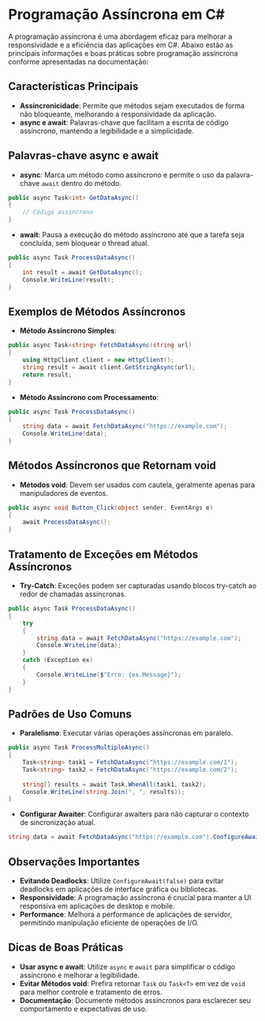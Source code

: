 
# Programação Assíncrona em C#

A programação assíncrona é uma abordagem eficaz para melhorar a responsividade e a eficiência das aplicações em C#. Abaixo estão as principais informações e boas práticas sobre programação assíncrona conforme apresentadas na documentação:

## Características Principais
- **Assincronicidade**: Permite que métodos sejam executados de forma não bloqueante, melhorando a responsividade da aplicação.
- **async e await**: Palavras-chave que facilitam a escrita de código assíncrono, mantendo a legibilidade e a simplicidade.

## Palavras-chave async e await
- **async**: Marca um método como assíncrono e permite o uso da palavra-chave `await` dentro do método.
```csharp
public async Task<int> GetDataAsync()
{
    // Código assíncrono
}
```

- **await**: Pausa a execução do método assíncrono até que a tarefa seja concluída, sem bloquear o thread atual.
```csharp
public async Task ProcessDataAsync()
{
    int result = await GetDataAsync();
    Console.WriteLine(result);
}
```

## Exemplos de Métodos Assíncronos
- **Método Assíncrono Simples**:
```csharp
public async Task<string> FetchDataAsync(string url)
{
    using HttpClient client = new HttpClient();
    string result = await client.GetStringAsync(url);
    return result;
}
```

- **Método Assíncrono com Processamento**:
```csharp
public async Task ProcessDataAsync()
{
    string data = await FetchDataAsync("https://example.com");
    Console.WriteLine(data);
}
```

## Métodos Assíncronos que Retornam void
- **Métodos void**: Devem ser usados com cautela, geralmente apenas para manipuladores de eventos.
```csharp
public async void Button_Click(object sender, EventArgs e)
{
    await ProcessDataAsync();
}
```

## Tratamento de Exceções em Métodos Assíncronos
- **Try-Catch**: Exceções podem ser capturadas usando blocos try-catch ao redor de chamadas assíncronas.
```csharp
public async Task ProcessDataAsync()
{
    try
    {
        string data = await FetchDataAsync("https://example.com");
        Console.WriteLine(data);
    }
    catch (Exception ex)
    {
        Console.WriteLine($"Erro: {ex.Message}");
    }
}
```

## Padrões de Uso Comuns
- **Paralelismo**: Executar várias operações assíncronas em paralelo.
```csharp
public async Task ProcessMultipleAsync()
{
    Task<string> task1 = FetchDataAsync("https://example.com/1");
    Task<string> task2 = FetchDataAsync("https://example.com/2");
    
    string[] results = await Task.WhenAll(task1, task2);
    Console.WriteLine(string.Join(", ", results));
}
```

- **Configurar Awaiter**: Configurar awaiters para não capturar o contexto de sincronização atual.
```csharp
string data = await FetchDataAsync("https://example.com").ConfigureAwait(false);
```

## Observações Importantes
- **Evitando Deadlocks**: Utilize `ConfigureAwait(false)` para evitar deadlocks em aplicações de interface gráfica ou bibliotecas.
- **Responsividade**: A programação assíncrona é crucial para manter a UI responsiva em aplicações de desktop e mobile.
- **Performance**: Melhora a performance de aplicações de servidor, permitindo manipulação eficiente de operações de I/O.

## Dicas de Boas Práticas
- **Usar async e await**: Utilize `async` e `await` para simplificar o código assíncrono e melhorar a legibilidade.
- **Evitar Métodos void**: Prefira retornar `Task` ou `Task<T>` em vez de `void` para melhor controle e tratamento de erros.
- **Documentação**: Documente métodos assíncronos para esclarecer seu comportamento e expectativas de uso.
